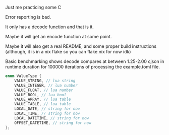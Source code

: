 Just me practicing some C

Error reporting is bad.

It only has a decode function and that is it.

Maybe it will get an encode function at some point.

Maybe it will also get a real README, and some proper build instructions (although, it is in a nix flake so you can flake.nix for now idk)

Basic benchmarking shows decode compares at between 1.25-2.00 cjson in runtime duration for 100000 iterations of processing the example.toml file.

```c
enum ValueType {
    VALUE_STRING, // lua string
    VALUE_INTEGER, // lua number
    VALUE_FLOAT, // lua number
    VALUE_BOOL, // lua bool
    VALUE_ARRAY, // lua table
    VALUE_TABLE, // lua table
    LOCAL_DATE, // string for now
    LOCAL_TIME, // string for now
    LOCAL_DATETIME, // string for now
    OFFSET_DATETIME, // string for now
};
```
